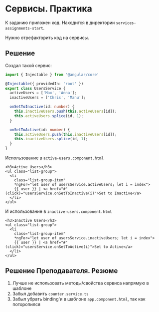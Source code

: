 # Сервисы. Практика

К заданию приложен код. Находится в директории `services-assignments-start`.

Нужно отрефакторить код на сервисы.

## Решение

Создал такой сервис:

```ts
import { Injectable } from '@angular/core'

@Injectable({ providedIn: 'root' })
export class UsersService {
  activeUsers = ['Max', 'Anna'];
  inactiveUsers = ['Chris', 'Manu'];

  onSetToInactive(id: number) {
    this.inactiveUsers.push(this.activeUsers[id]);
    this.activeUsers.splice(id, 1);
  }

  onSetToActive(id: number) {
    this.activeUsers.push(this.inactiveUsers[id]);
    this.inactiveUsers.splice(id, 1);
  }
}
```

Использование в `active-users.component.html`
```angular2html
<h3>Active Users</h3>
<ul class="list-group">
  <li
    class="list-group-item"
    *ngFor="let user of usersService.activeUsers; let i = index">
    {{ user }} | <a href="#" (click)="usersService.onSetToInactive(i)">Set to Inactive</a>
  </li>
</ul>
```

И использование в `inactive-users.component.html`
```angular2html
<h3>Inactive Users</h3>
<ul class="list-group">
  <li
    class="list-group-item"
    *ngFor="let user of usersService.inactiveUsers; let i = index">
    {{ user }} | <a href="#" (click)="usersService.onSetToActive(i)">Set to Active</a>
  </li>
</ul>
```

## Решение Преподавателя. Резюме

1. Лучше не использовать методы/свойства сервиса напрямую в шаблоне
2. Забыл добавить `counter.service.ts`
3. Забыл убрать binding'и в шаблоне `app.component.html`, так как поторопился
